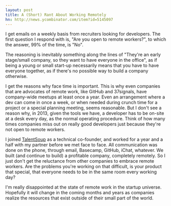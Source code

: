 ```yaml
---
layout: post
title: A (Short) Rant About Working Remotely
hn: http://news.ycombinator.com/item?id=5145097
---
```

<p>I get emails on a weekly basis from recruiters looking for developers.  The first question I respond with is, "Are you open to remote workers?", to which the answer, 99% of the time, is "No".</p>

<p>The reasoning is inevitably something along the lines of "They're an early stage/small company, so they want to have everyone in the office", as if being a young or small start-up necessarily means that you have to have everyone together, as if there's no possible way to build a company otherwise.</p>

<p>I get the reasons why face time is important.  This is why even companies that are advocates of remote work, like GitHub and 37signals, have company-wide meetups at least once a year.  Even an arrangement where a dev can come in once a week, or when needed during crunch time for a project or a special planning meeting, seems reasonable.  But I don't see a reason why, in 2013, given the tools we have, a developer has to be on-site at a desk every day, as the normal operating procedure.  Think of how many times companies miss out on really good developers just because they're not open to remote workers.</p>

<p>I joined <a href="https://talentsoup.com">TalentSoup</a> as a technical co-founder, and worked for a year and a half with my partner before we met face to face.  All communication was done on the phone, through email, Basecamp, GitHub, iChat, whatever.  We built (and continue to build) a profitable company, completely remotely.  So I just don't get the reluctance from other companies to embrace remote workers.  Are the problems you're working on that difficult, is your product that special, that everyone needs to be in the same room every working day?</p>

<p>I'm really disappointed at the state of remote work in the startup universe.  Hopefully it will change in the coming months and years as companies realize the resources that exist outside of their small part of the world.</p>
